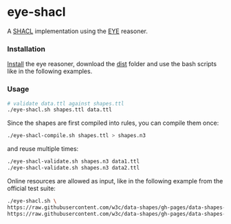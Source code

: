 # eye-shacl

A [SHACL](https://www.w3.org/TR/shacl/) implementation using the [EYE](https://eyereasoner.github.io/eye/) reasoner.

### Installation
[Install](https://github.com/eyereasoner/eye?tab=readme-ov-file#installation) the eye reasoner, download the [dist](/dist) folder and use the bash scripts like in the following examples.

### Usage
```bash
# validate data.ttl against shapes.ttl
./eye-shacl.sh shapes.ttl data.ttl
```

Since the shapes are first compiled into rules, you can compile them once:
```bash
./eye-shacl-compile.sh shapes.ttl > shapes.n3
```

and reuse multiple times:
```bash
./eye-shacl-validate.sh shapes.n3 data1.ttl
./eye-shacl-validate.sh shapes.n3 data2.ttl
```

Online resources are allowed as input, like in the following example from the official test suite:
```bash
./eye-shacl.sh \
https://raw.githubusercontent.com/w3c/data-shapes/gh-pages/data-shapes-test-suite/tests/core/complex/personexample.ttl \
https://raw.githubusercontent.com/w3c/data-shapes/gh-pages/data-shapes-test-suite/tests/core/complex/personexample.ttl
```
